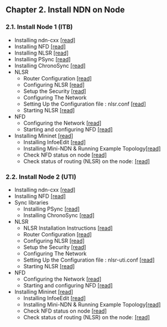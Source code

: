    ## Chapter 2. Install NDN on Node  
   ### 2.1. Install Node 1 (ITB) 
   - Installing ndn-cxx [[read]](https://github.com/syaifulahdan/Mini-NDN-Work/blob/main/Assignment%202:NDNrg-Topology/install-nodeNDN-Node-1.md)
   - Installing NFD [[read]](https://github.com/syaifulahdan/Mini-NDN-Work/blob/main/Assignment%202:NDNrg-Topology/install-NFD-nodeNDN-Node-1.md)
   - Installing NLSR [[read]](https://github.com/syaifulahdan/Mini-NDN-Work/blob/main/Assignment%202:NDNrg-Topology/install-NLSR-nodeNDN-Node-1.md)  
   - Installing PSync [[read]](https://github.com/syaifulahdan/Mini-NDN-Work/blob/main/Assignment%202:NDNrg-Topology/install-PSync-nodeNDN-Node-1.md)
   - Installing ChronoSync [[read]](https://github.com/syaifulahdan/Mini-NDN-Work/blob/main/Assignment%202:NDNrg-Topology/install-Chronosync-nodeNDN-Node-1.md)
   - NLSR
      - Router Configuration [[read]](https://github.com/syaifulahdan/Mini-NDN-Work/blob/main/Assignment%202:NDNrg-Topology/router-config-Node-1.md)
      - Configuring NLSR  [[read]](https://github.com/syaifulahdan/Mini-NDN-Work/blob/main/Assignment%202:NDNrg-Topology/NLSR-Configuring-Node1.md)
      - Setup the Security [[read]](https://github.com/syaifulahdan/Mini-NDN-Work/blob/main/Assignment%202:NDNrg-Topology/NLSR-Settingup-security-Node1.md)
      - Configuring The Network
      - Setting Up the Configuration file : nlsr.conf [[read]](https://github.com/syaifulahdan/Mini-NDN-Work/blob/main/Assignment%202:NDNrg-Topology/NLSR-setting-upthe-configurationfile-node1.md)
      - Starting NLSR [[read]](https://github.com/syaifulahdan/Mini-NDN-Work/blob/main/Assignment%202:NDNrg-Topology/NLSR-starting-Node1.md)
   - NFD
      - Configuring the Network [[read]](https://github.com/syaifulahdan/Mini-NDN-Work/blob/main/Assignment%202:NDNrg-Topology/NFD-configuring-network-node1.md)
      - Starting and configuring NFD [[read]](https://github.com/syaifulahdan/Mini-NDN-Work/blob/main/Assignment%202:NDNrg-Topology/NFD-starting-node1.md)
   - Installing Mininet [[read]](https://github.com/syaifulahdan/Mini-NDN-Work/blob/main/Assignment%202:NDNrg-Topology/install-mininet-nodeNDN-Node-1.md)
      - Installing InfoeEdit [[read]](https://github.com/syaifulahdan/Mini-NDN-Work/blob/main/Assignment%202:NDNrg-Topology/install-Infoedit-1.md)
      - Installing Mini-NDN & Running Example Topology[[read]](https://github.com/syaifulahdan/Mini-NDN-Work/blob/main/Assignment%202:NDNrg-Topology/install-minindn-nodeNDN-Node-1.md)
      - Check NFD status on node  [[read]](https://github.com/syaifulahdan/Mini-NDN-Work/blob/main/Assignment%202:NDNrg-Topology/NFDstatus-minindn-Node-1.md)
      - Check status of routing (NLSR) on the node: [[read]](https://github.com/syaifulahdan/Mini-NDN-Work/blob/main/Assignment%202:NDNrg-Topology/NSLRstatus-minindn-Node-1.md)
  
   ### 2.2. Install Node 2 (UTI)   
   - Installing ndn-cxx [[read]](https://github.com/syaifulahdan/Mini-NDN-Work/blob/main/Assignment%202:NDNrg-Topology/install-nodeNDN-Node-2.md)
   - Installing NFD [[read]](https://github.com/syaifulahdan/Mini-NDN-Work/blob/main/Assignment%202:NDNrg-Topology/install-NFD-nodeNDN-Node-2.md)
   - Sync libraries 
     - Installing PSync [[read]](https://github.com/syaifulahdan/Mini-NDN-Work/blob/main/Assignment%202:NDNrg-Topology/install-PSync-nodeNDN-Node-2.md)
     - Installing ChronoSync [[read]](https://github.com/syaifulahdan/Mini-NDN-Work/blob/main/Assignment%202:NDNrg-Topology/install-Chronosync-nodeNDN-Node-2.md)
   - NLSR
     - NLSR Installation Instructions [[read]](https://github.com/syaifulahdan/Mini-NDN-Work/blob/main/Assignment%202:NDNrg-Topology/install-NLSR-nodeNDN-Node-2.md)
     - Router Configuration [[read]](https://github.com/syaifulahdan/Mini-NDN-Work/blob/main/Assignment%202:NDNrg-Topology/router-config-Node-1.md)
     - Configuring NLSR  [[read]](https://github.com/syaifulahdan/Mini-NDN-Work/blob/main/Assignment%202:NDNrg-Topology/NLSR-Configuring-Node2.md)
     - Setup the Security [[read]](https://github.com/syaifulahdan/Mini-NDN-Work/blob/main/Assignment%202:NDNrg-Topology/NLSR-Settingup-security-Node2.md)
     - Configuring The Network
     - Setting Up the Configuration file : nlsr-uti.conf [[read]](https://github.com/syaifulahdan/Mini-NDN-Work/blob/main/Assignment%202:NDNrg-Topology/NLSR-setting-upthe-configurationfile-node2.md)
     - Starting NLSR [[read]](https://github.com/syaifulahdan/Mini-NDN-Work/blob/main/Assignment%202:NDNrg-Topology/NLSR-starting-Node2.md)
   - NFD
      - Configuring the Network [[read]](https://github.com/syaifulahdan/Mini-NDN-Work/blob/main/Assignment%202:NDNrg-Topology/NFD-configuring-network-node2.md)
      - Starting and configuring NFD [[read]](https://github.com/syaifulahdan/Mini-NDN-Work/blob/main/Assignment%202:NDNrg-Topology/NFD-starting-node2.md)
- Installing Mininet [[read]](https://github.com/syaifulahdan/Mini-NDN-Work/blob/main/Assignment%202:NDNrg-Topology/install-mininet-nodeNDN-Node-2.md)
   - Installing InfoeEdit [[read]](https://github.com/syaifulahdan/Mini-NDN-Work/blob/main/Assignment%202:NDNrg-Topology/install-Infoedit-2.md)
   - Installing Mini-NDN & Running Example Topology[[read]](https://github.com/syaifulahdan/Mini-NDN-Work/blob/main/Assignment%202:NDNrg-Topology/install-minindn-nodeNDN-Node-2.md)
    - Check NFD status on node  [[read]](https://github.com/syaifulahdan/Mini-NDN-Work/blob/main/Assignment%202:NDNrg-Topology/NFDstatus-minindn-Node-2.md)
    - Check status of routing (NLSR) on the node: [[read]](https://github.com/syaifulahdan/Mini-NDN-Work/blob/main/Assignment%202:NDNrg-Topology/NSLRstatus-minindn-Node-2.md)

 


 
